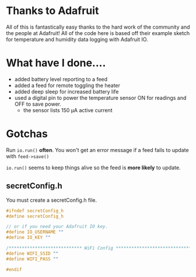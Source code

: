 # Thanks to Adafruit
All of this is fantastically easy thanks to the hard work of the community and the people at Adafruit!
All of the code here is based off their example sketch for temperature and humidity data logging with Adafruit IO.
# What have I done....
* added battery level reporting to a feed
* added a feed for remote toggling the heater
* added deep sleep for increased battery life
* used a digital pin to power the temperature sensor ON for readings and OFF to save power.
    * the sensor lists 150 μA active current
# Gotchas
Run ```io.run()``` **often**. You won't get an error message if a feed fails to update with ```feed->save()```

```io.run()``` seems to keep things alive so the feed is **more likely** to update.
## secretConfig.h
You must create a secretConfig.h file.

```C
#ifndef secretConfig_h
#define secretConfig_h

// or if you need your Adafruit IO key.
#define IO_USERNAME ""
#define IO_KEY ""

/**************************** WiFi Config ***********************************/
#define WIFI_SSID ""
#define WIFI_PASS ""

#endif
```